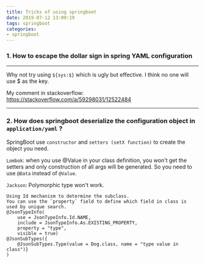 ```yaml
---
title: Tricks of using springboot
date: 2019-07-12 13:09:19
tags: springboot
categories:
- springboot
---
```


### 1. How to escape the dollar sign in spring YAML configuration
----

Why not try using `${sys:$}` which is ugly but effective. 
I think no one will use $ as the key.

My comment in stackoverflow: https://stackoverflow.com/a/59298031/12522484

---

### 2. How does springboot deserialize the configuration object in `application/yaml` ?


SpringBoot use `constructor` and `setters (setX function)` to create the object you need.

`Lombok`: when you use @Value in your class definition, you won't get the setters and only construction of all args will be generated. So you need to use `@Data` instead of `@Value`.

`Jackson`: Polymorphic type won't work.
```
Using Id mechanism to determine the subclass.
You can use the `property` field to define which field in class is used by unique search.
@JsonTypeInfo(
    use = JsonTypeInfo.Id.NAME,
    include = JsonTypeInfo.As.EXISTING_PROPERTY,
    property = "type",
    visible = true)
@JsonSubTypes({
    @JsonSubTypes.Type(value = Dog.class, name = "type value in class")}
)
```